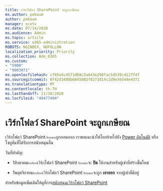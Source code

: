```yaml
---
title: เวิร์กโฟลว์ SharePoint จะถูกเกษียณ
ms.author: pebaum
author: pebaum
manager: scotv
ms.date: 07/14/2020
ms.audience: Admin
ms.topic: article
ms.service: o365-administration
ROBOTS: NOINDEX, NOFOLLOW
localization_priority: Priority
ms.collection: Adm_O365
ms.custom:
- "5900"
- "9003071"
ms.openlocfilehash: cf85e4c45f1d88c3a643e298fac5d539cd127fdf
ms.sourcegitcommit: 0f42d1600b6845083f0273d14c1d9e59344e4371
ms.translationtype: MT
ms.contentlocale: th-TH
ms.lasthandoff: 11/30/2020
ms.locfileid: "49477494"
---
```

# <a name="sharepoint-workflows-retiring"></a>เวิร์กโฟลว์ SharePoint จะถูกเกษียณ

เวิร์กโฟลว์ SharePoint ๒๐๑๐ถูกถอนออก เราขอแนะนำให้โยกย้ายไปยัง [Power อัตโนมัติ](https://docs.microsoft.com/power-automate/getting-started) หรือโซลูชันที่ได้รับการสนับสนุนอื่น 

วันที่สำคัญ:

- 1สิงหาคม๒๐๒๐เวิร์กโฟลว์ SharePoint ๒๐๑๐จะ **ปิด** ใช้งานสำหรับผู้เช่าที่สร้างขึ้นใหม่

- 1พฤศจิกายน๒๐๒๐เวิร์กโฟลว์ SharePoint ๒๐๑๐จะถูก **เอาออก** จากผู้เช่าที่มีอยู่

สำหรับข้อมูลเพิ่มเติมให้ดูที่การ[สนับสนุนเวิร์กโฟลว์ SharePoint](https://aka.ms/sp-workflows-support)
